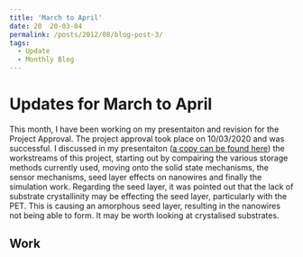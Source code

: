 ```yaml
---
title: 'March to April'
date: 20  20-03-04
permalink: /posts/2012/08/blog-post-3/
tags:
  - Update
  - Monthly Blog
---
```


Updates for March to April
=======

This month, I have been working on my presentaiton and revision for the Project Approval. The project approval took place on 10/03/2020 and was successful. I discussed in my presentaiton ([a copy can be found here](https://1drv.ms/p/s!Ak89yQ7zi0fchbAIdc7JBKNIvBTOxA?e=n1U5ry)) the workstreams of this project, starting out by compairing the various storage methods currently used, moving onto the solid state mechanisms, the sensor mechanisms, seed layer effects on nanowires and finally the simulation work. Regarding the seed layer, it was pointed out that the lack of substrate crystallinity may be effecting the seed layer, particularly with the PET. This is causing an amorphous seed layer, resulting in the nanowires not being able to form. It may be worth looking at crystalised substrates. 

Work
--------

